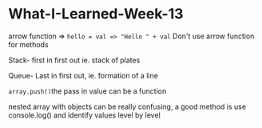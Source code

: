 # What-I-Learned-Week-13

arrow function => `hello = val => "Hello " + val`
Don't use arrow function for methods

Stack- first in first out ie. stack of plates

Queue- Last in first out, ie. formation of a line

`array.push()`the pass in value can be a function

nested array with objects can be really confusing, a good method is use console.log() and identify values level by level

